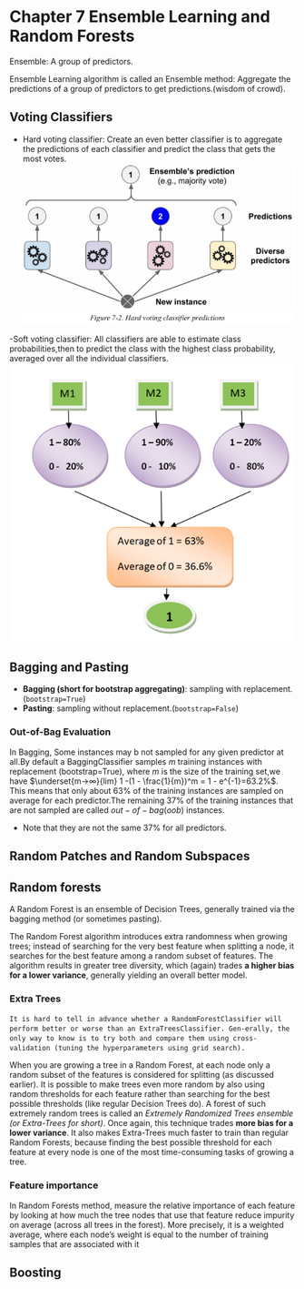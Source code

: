 # Chapter 7 Ensemble Learning and Random Forests

Ensemble: A group of predictors.

 Ensemble Learning algorithm is called an Ensemble method:
Aggregate the predictions of a group of predictors to get predictions.(wisdom of crowd).

 ## Voting Classifiers

- Hard voting classifier:
 Create an even better classifier is to aggregate the predictions of each classifier and predict the class that gets the most votes. 
![](img/hardvote.png)

-Soft voting classifier:
All classifiers are able to estimate class probabilities,then to predict the class with the highest class probability, averaged over all the individual classifiers.
![](img/softvoteq.png)
## Bagging and Pasting

- **Bagging (short for bootstrap aggregating)**: sampling with replacement. (`bootstrap=True`)
- **Pasting**: sampling without replacement.(`bootstrap=False`)

### Out-of-Bag Evaluation

In Bagging, Some instances may b not  sampled for any given predictor at all.By default a BaggingClassifier samples $m$ training instances with replacement (bootstrap=True), where $m$ is the size of the training set,we have 
$\underset{m→∞}{lim} 1  -(1 - \frac{1}{m})^m = 1 - e^{-1}=63.2%$. 
This means that only about 63% of the training instances are sampled on average for each predictor.The remaining 37% of the training instances that are not sampled are called $out-of-bag (oob)$ instances. 
- Note that they are not the same 37% for all predictors.

## Random Patches and Random Subspaces

## Random forests

A Random Forest is an ensemble of Decision Trees, generally trained via the bagging method (or sometimes pasting).

The Random Forest algorithm introduces extra randomness when growing trees; instead of searching for the very best feature when splitting a node, it searches for the best feature among a random subset of features. The algorithm results in greater tree diversity, which (again) trades **a higher bias for a lower variance**, generally yielding an overall better model.

### Extra Trees

`It is hard to tell in advance whether a RandomForestClassifier will perform better or worse than an ExtraTreesClassifier. Gen‐erally, the only way to know is to try both and compare them using cross-validation (tuning the hyperparameters using grid search).`

When you are growing a tree in a Random Forest, at each node only a random subset of the features is considered for splitting (as discussed earlier). It is possible to make trees even more random by also using random thresholds for each feature rather than searching for the best possible thresholds (like regular Decision Trees do).
A forest of such extremely random trees is called an $\textit{Extremely Randomized Trees ensemble (or Extra-Trees for short)}$. Once again, this technique trades **more bias for a lower variance**. It also makes Extra-Trees much faster to train than regular Random Forests, because finding the best possible threshold for each feature at every node is one of the most time-consuming tasks of growing a tree.

### Feature importance

In Random Forests method, measure the relative importance of each feature by looking at how much the tree nodes that use that feature reduce impurity on average (across all trees in the forest). More precisely, it is a weighted average, where each node’s weight is equal to the number of training samples that are associated with it

## Boosting

